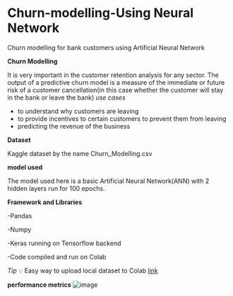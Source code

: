 # Churn-modelling-Using Neural Network
Churn modelling for bank customers using Artificial Neural Network

**Churn Modelling** 

It is very important in the customer retention analysis for any sector.
The output of a predictive churn model is a measure of the immediate or future risk of a customer cancellation(in this case whether the customer will stay in the bank or leave the bank)
*use cases*
- to understand why customers are leaving 
- to provide incentives to certain customers to prevent them from leaving
- predicting the revenue of the business

**Dataset** 

Kaggle dataset by the name Churn_Modelling.csv

**model used**

The model used here is a basic Artificial Neural Network(ANN) with 2 hidden layers run for 100 epochs.

**Framework and Libraries** 

-Pandas

-Numpy

-Keras running on Tensorflow backend

-Code compiled and run on Colab
 
*Tip* :bulb:
Easy way to upload local dataset to Colab [link](https://colab.research.google.com/notebooks/io.ipynb)

**performance metrics**
![image](https://github.com/saicodes/Churn-modelling-/blob/master/images/image.png)
                         
